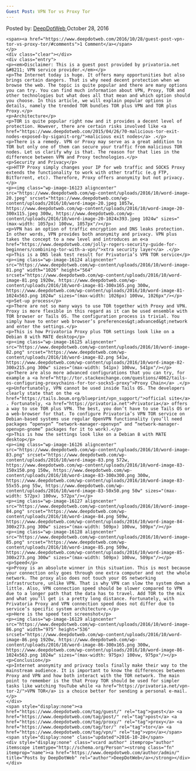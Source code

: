```yaml
---
Guest Post: VPN Tor vs Proxy Tor
---
```

<article class="post-listing post-16122 post type-post status-publish format-standard has-post-thumbnail hentry category-deepdot-news tag-guest tag-post tag-proxy tag-tor tag-vpn">
    <div class="post-inner">
    <p class="post-meta">
    <span>Posted by: <a href="https://www.deepdotweb.com/author/admin/" title="">DeepDotWeb </a></span>
    <span>October 28, 2016</span>
    
    <span><a href="https://www.deepdotweb.com/2016/10/28/guest-post-vpn-tor-vs-proxy-tor/#comments">1 Comment</a></span>
    </p>
    <div class="clear"></div>
    <div class="entry">
    <p><em>Disclaimer: This is a guest post provided by privatoria.net &#8211; VPN service provider.</em></p>
    <p>The Internet today is huge. It offers many opportunities but also brings certain dangers. That is why need decent protection when we browse the web. The topic is quite popular and there are many options you can try. You can find much information about VPN, Proxy, TOR and other technologies but what does all that mean and which option should you choose. In this article, we will explain popular options in details, namely the trended TOR bundles TOR plus VPN and TOR plus Proxy.</p>
    <p>Architecture</p>
    <p>TOR is quite popular right now and it provides a decent level of protection. However, there are certain risks involved like <a href="https://www.deepdotweb.com/2015/04/26/70-malicious-tor-exit-nodes-exposed-by-siganit-org/">malicious exit nodes</a> .</p>
    <p>There is a remedy. VPN or Proxy may serve as a great addition to TOR but only one of them can secure your traffic from malicious TOR nodes. Let us clarify why is that. The reason for that lies in the difference between VPN and Proxy technologies.</p>
    <p>Security and Privacy</p>
    <p>HTTP Proxy simply changes your IP for web traffic and SOCKS Proxy extends the functionality to work with other traffic (e.g FTP, BitTorrent, etc). Therefore, Proxy offers anonymity but not privacy.</p>
    <p><img class="wp-image-16123 aligncenter" src="https://www.deepdotweb.com/wp-content/uploads/2016/10/word-image-20.jpeg" srcset="https://www.deepdotweb.com/wp-content/uploads/2016/10/word-image-20.jpeg 1057w, https://www.deepdotweb.com/wp-content/uploads/2016/10/word-image-20-300x115.jpeg 300w, https://www.deepdotweb.com/wp-content/uploads/2016/10/word-image-20-1024x393.jpeg 1024w" sizes="(max-width: 1057px) 100vw, 1057px"/></p>
    <p>VPN has an option of traffic encryption and DNS leaks protection. In other words, VPN provides both anonymity and privacy. VPN plus takes the concept to a new level and introduces an e<a href="https://www.deepdotweb.com/jolly-rogers-security-guide-for-beginners/combining-tor-with-a-vpn/">xtra security layer</a> .</p>
    <p>This is a DNS leak test result for Privatoria’s VPN TOR service</p>
    <p><img class="wp-image-16124 aligncenter" src="https://www.deepdotweb.com/wp-content/uploads/2016/10/word-image-81.png" width="1026" height="564" srcset="https://www.deepdotweb.com/wp-content/uploads/2016/10/word-image-81.png 1920w, https://www.deepdotweb.com/wp-content/uploads/2016/10/word-image-81-300x165.png 300w, https://www.deepdotweb.com/wp-content/uploads/2016/10/word-image-81-1024x563.png 1024w" sizes="(max-width: 1026px) 100vw, 1026px"/></p>
    <p>Set-up process</p>
    <p>There are not so many ways to use TOR together with Proxy and VPN. Proxy is more flexible in this regard as it can be used ensemble with TOR browser or Tails OS. The configuration process is trivial. You simply have to enter web browser’s preferences&gt;advanced&gt;network and enter the settings.</p>
    <p>This is how Privatoria Proxy plus TOR settings look like on a Debian 8 with MATE desktop</p>
    <p><img class="wp-image-16125 aligncenter" src="https://www.deepdotweb.com/wp-content/uploads/2016/10/word-image-82.png" srcset="https://www.deepdotweb.com/wp-content/uploads/2016/10/word-image-82.png 541w, https://www.deepdotweb.com/wp-content/uploads/2016/10/word-image-82-300x215.png 300w" sizes="(max-width: 541px) 100vw, 541px"/></p>
    <p>There are also more advanced configurations that you can try, for example a <a href="http://tor.stackexchange.com/questions/4062/tails-os-configuring-proxychains-for-tor-socks5-proxy">Proxy Chain</a> .</p>
    <p>Unfortunately, VPN cannot be used inside Tails OS. The developers clearly state that on the <a href="https://tails.boum.org/blueprint/vpn_support/">official site</a> . Fortunately, <a href="https://privatoria.net">Privatoria</a> offers a way to use TOR plus VPN. The best, you don’t have to use Tails OS or a web-browser for that. To configure Privatoria’s VPN TOR service on Debian-based systems use regular OpenVPN functionality (you’ll need packages “openvpn” “network-manager-openvpn” and “network-manager-openvpn-gnome” packages for it to work).</p>
    <p>This is how the settings look like on a Debian 8 with MATE desktop</p>
    <p><img class="wp-image-16126 aligncenter" src="https://www.deepdotweb.com/wp-content/uploads/2016/10/word-image-83.png" srcset="https://www.deepdotweb.com/wp-content/uploads/2016/10/word-image-83.png 572w, https://www.deepdotweb.com/wp-content/uploads/2016/10/word-image-83-150x150.png 150w, https://www.deepdotweb.com/wp-content/uploads/2016/10/word-image-83-300x300.png 300w, https://www.deepdotweb.com/wp-content/uploads/2016/10/word-image-83-55x55.png 55w, https://www.deepdotweb.com/wp-content/uploads/2016/10/word-image-83-50x50.png 50w" sizes="(max-width: 572px) 100vw, 572px"/></p>
    <p><img class="wp-image-16127 aligncenter" src="https://www.deepdotweb.com/wp-content/uploads/2016/10/word-image-84.png" srcset="https://www.deepdotweb.com/wp-content/uploads/2016/10/word-image-84.png 509w, https://www.deepdotweb.com/wp-content/uploads/2016/10/word-image-84-300x273.png 300w" sizes="(max-width: 509px) 100vw, 509px"/></p>
    <p><img class="wp-image-16128 aligncenter" src="https://www.deepdotweb.com/wp-content/uploads/2016/10/word-image-85.png" srcset="https://www.deepdotweb.com/wp-content/uploads/2016/10/word-image-85.png 509w, https://www.deepdotweb.com/wp-content/uploads/2016/10/word-image-85-300x273.png 300w" sizes="(max-width: 509px) 100vw, 509px"/></p>
    <p>Speed</p>
    <p>Proxy is an absolute winner in this situation. This is most because your connection only goes through one extra computer and not the whole network. The proxy also does not touch your OS networking infrastructure, unlike VPN. That is why VPN can slow the system down a little. Also, VPN connection speed should be slower compared to VPN due to a longer path that the data has to travel. Add TOR to the mix and what you’ll get is a pretty long distance. Fortunately, with Privatoria Proxy and VPN connection speed does not differ due to service’s specific system architecture.</p>
    <p>Here is the speed test screenshot</p>
    <p><img class="wp-image-16129 aligncenter" src="https://www.deepdotweb.com/wp-content/uploads/2016/10/word-image-86.png" width="975" height="536" srcset="https://www.deepdotweb.com/wp-content/uploads/2016/10/word-image-86.png 1920w, https://www.deepdotweb.com/wp-content/uploads/2016/10/word-image-86-300x165.png 300w, https://www.deepdotweb.com/wp-content/uploads/2016/10/word-image-86-1024x563.png 1024w" sizes="(max-width: 975px) 100vw, 975px"/></p>
    <p>Conclusion</p>
    <p>Internet anonymity and privacy tools finally make their way to the mainstream audience. It is important to know the differences between Proxy and VPN and how both interact with the TOR network. The main point to remember is the that Proxy TOR should be used for simpler tasks like watching YouTube while <a href="https://privatoria.net/vpn-tor-2/">VPN TOR</a> is a choice better for sending a personal e-mail.</p>
    </div>
    <span style="display:none"><a href="https://www.deepdotweb.com/tag/guest/" rel="tag">guest</a> <a href="https://www.deepdotweb.com/tag/post/" rel="tag">post</a> <a href="https://www.deepdotweb.com/tag/proxy/" rel="tag">proxy</a> <a href="https://www.deepdotweb.com/tag/tor/" rel="tag">tor</a> <a href="https://www.deepdotweb.com/tag/vpn/" rel="tag">vpn</a></span> <span style="display:none" class="updated">2016-10-28</span>
    <div style="display:none" class="vcard author" itemprop="author" itemscope itemtype="http://schema.org/Person"><strong class="fn" itemprop="name"><a href="https://www.deepdotweb.com/author/admin/" title="Posts by DeepDotWeb" rel="author">DeepDotWeb</a></strong></div>
    </div>
</article>


